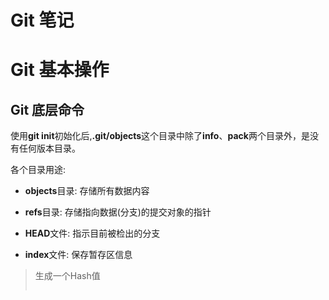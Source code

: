 # Git 笔记

# Git 基本操作











## Git 底层命令



使用**git init**初始化后,**.git/objects**这个目录中除了**info**、**pack**两个目录外，是没有任何版本目录。



各个目录用途:

* **objects**目录:	存储所有数据内容

* **refs**目录:		  存储指向数据(分支)的提交对象的指针

* **HEAD**文件: 	指示目前被检出的分支

* **index**文件:		保存暂存区信息



>生成一个Hash值
>
>```shell
>
>```
>
>

